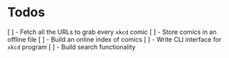 # Todos

[ ] - Fetch all the URLs to grab every `xkcd` comic
[ ] - Store comics in an offline file
[ ] - Build an online index of comics
[ ] - Write CLI interface for `xkcd` program
[ ] - Build search functionality
